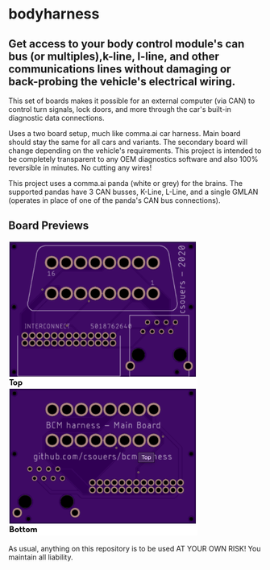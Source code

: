 
# bodyharness

## Get access to your body control module's can bus (or multiples),k-line, l-line, and other communications lines without damaging or back-probing the vehicle's electrical wiring.

This set of boards makes it possible for an external computer (via CAN) to control turn signals, lock doors, and more through the car's built-in diagnostic data connections.

Uses a two board setup, much like comma.ai car harness. Main board should stay the same for all cars and variants. The secondary board will change depending on the vehicle's requirements. This project is intended to be completely transparent to any OEM diagnostics software and also 100% reversible in minutes. No cutting any wires!

This project uses a comma.ai panda (white or grey) for the brains. The supported pandas have 3 CAN busses, K-Line, L-Line, and a single GMLAN (operates in place of one of the panda's CAN bus connections).

## Board Previews

![image info](./main_preview.png)

As usual, anything on this repository is to be used AT YOUR OWN RISK! You maintain all liability.
<!--stackedit_data:
eyJoaXN0b3J5IjpbMTY3MjQwOTA2MiwtMTg0Mzc5NDI1MCwtMj
E1MTMzNjExLC0xMTAyODA0NjI3LDE1MzI0MzQyOTZdfQ==
-->